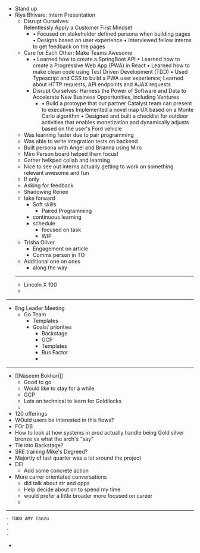 - Stand up
- Riya Bhivare: Intern Presentation
	- Disrupt Ourselves:  
	      Relentlessly Apply a Customer First 
	  Mindset
		- • Focused on stakeholder defined persona 
		  when building pages
		  • Designs based on user experience
		  • Interviewed fellow interns to get feedback on the pages
	- Care for Each Other:
	      Make Teams Awesome
		- • Learned how to create a SpringBoot API
		  • Learned how to create a Progressive Web 
		  App (PWA) in React
		  • Learned how to make clean code using Test 
		  Driven Development (TDD)
		  • Used Typescript and CSS to build a PWA user 
		  experience; Learned about HTTP requests, API 
		  endpoints and AJAX requests
		- Disrupt Ourselves: 
		       Harness the Power of Software and Data 
		  to Accelerate New Business Opportunities, 
		  including Ventures
			- • Build a protoype that our partner Catalyst 
			  team can present to executives Implemented a 
			  novel map UX based on a Monte Carlo 
			  algorithm
			  • Designed and built a checklist for outdoor 
			  activities that enables monetization and 
			  dynamically adjusts based on the user's Ford 
			  vehicle
	- Was learning faster due to pair programming
	- Was able to write integration tests on backend
	- Built persona with Angel and Brianna using Miro
	- Miro Person board helped them focus!
	- Gather helkped collab and learning
	- Nice to see out interns actually getting to work on something relevant awesome and fun
	- If only
	- Asking for feedback
	- Shadowing Renee
	- take forward
		- Soft skills
			- Paired Programming
		- continuous learning
		- schedule
			- focused on task
			- WIP
	- Trisha Oliver
		- Engagement on article
		- Comms person in TO
	- Additional one on ones
		- along the way
	- ---
	- Lincoln X 100
	-
- ---
- Eng Leader Meeting
	- Go Team
		- Templates
		- Goals/ priorities
			- Backstage
			- GCP
			- Templates
			- Bus Factor
			-
- ---
- [[Naseem Bokhari]]
	- Good to go
	- Would like to stay for a while
	- GCP
	- Lots on technical to learn for Goldilocks
	-
- 120 offerings
- WOuld users be interested in this flows?
- FOr DB
- How to look at how systems in prod actually handle being Gold silver bronze vs what the arch's "say"
- Tie into Backstage?
- SRE training Mike's Degreed?
- Majortiy of last quarter was a lot around the project
- DEI
	- Add some concrete action
- More carrer orientated conversations
	- did talk about str and opps
	- Help decide about on to spend my time
	- would prefer a little broader more focused on career
	-
- ---
	- TODO AMY Tanzu
	-
	-
	-
-